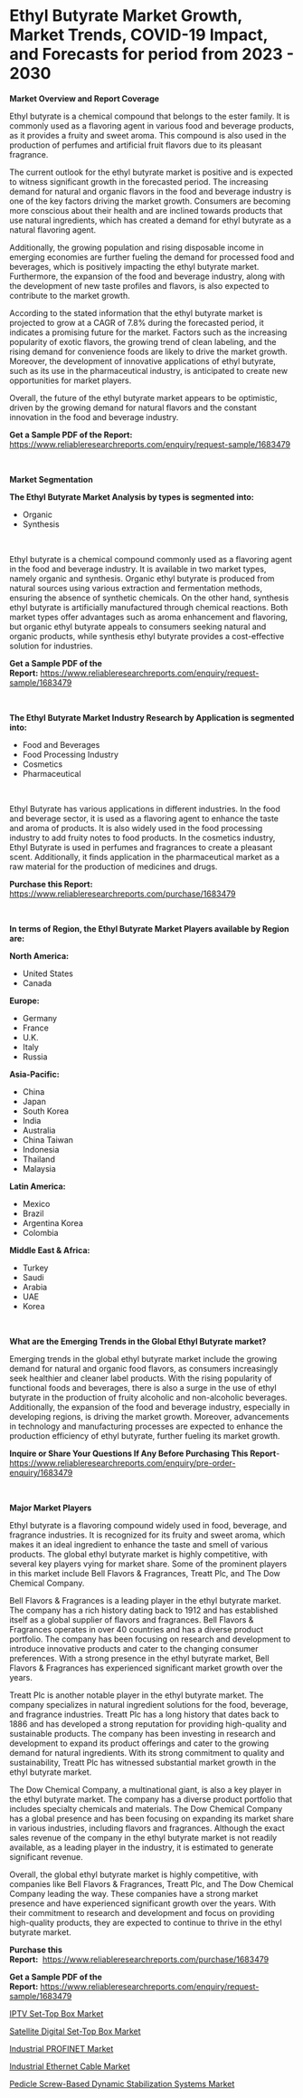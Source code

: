 <p><h1>Ethyl Butyrate Market Growth, Market Trends, COVID-19 Impact, and Forecasts for period from 2023 - 2030</h1></p><p><strong>Market Overview and Report Coverage</strong></p>
<p><p>Ethyl butyrate is a chemical compound that belongs to the ester family. It is commonly used as a flavoring agent in various food and beverage products, as it provides a fruity and sweet aroma. This compound is also used in the production of perfumes and artificial fruit flavors due to its pleasant fragrance.</p><p>The current outlook for the ethyl butyrate market is positive and is expected to witness significant growth in the forecasted period. The increasing demand for natural and organic flavors in the food and beverage industry is one of the key factors driving the market growth. Consumers are becoming more conscious about their health and are inclined towards products that use natural ingredients, which has created a demand for ethyl butyrate as a natural flavoring agent.</p><p>Additionally, the growing population and rising disposable income in emerging economies are further fueling the demand for processed food and beverages, which is positively impacting the ethyl butyrate market. Furthermore, the expansion of the food and beverage industry, along with the development of new taste profiles and flavors, is also expected to contribute to the market growth.</p><p>According to the stated information that the ethyl butyrate market is projected to grow at a CAGR of 7.8% during the forecasted period, it indicates a promising future for the market. Factors such as the increasing popularity of exotic flavors, the growing trend of clean labeling, and the rising demand for convenience foods are likely to drive the market growth. Moreover, the development of innovative applications of ethyl butyrate, such as its use in the pharmaceutical industry, is anticipated to create new opportunities for market players.</p><p>Overall, the future of the ethyl butyrate market appears to be optimistic, driven by the growing demand for natural flavors and the constant innovation in the food and beverage industry.</p></p>
<p><strong>Get a Sample PDF of the Report:</strong> <a href="https://www.reliableresearchreports.com/enquiry/request-sample/1683479">https://www.reliableresearchreports.com/enquiry/request-sample/1683479</a></p>
<p>&nbsp;</p>
<p><strong>Market Segmentation</strong></p>
<p><strong>The Ethyl Butyrate Market Analysis by types is segmented into:</strong></p>
<p><ul><li>Organic</li><li>Synthesis</li></ul></p>
<p>&nbsp;</p>
<p><p>Ethyl butyrate is a chemical compound commonly used as a flavoring agent in the food and beverage industry. It is available in two market types, namely organic and synthesis. Organic ethyl butyrate is produced from natural sources using various extraction and fermentation methods, ensuring the absence of synthetic chemicals. On the other hand, synthesis ethyl butyrate is artificially manufactured through chemical reactions. Both market types offer advantages such as aroma enhancement and flavoring, but organic ethyl butyrate appeals to consumers seeking natural and organic products, while synthesis ethyl butyrate provides a cost-effective solution for industries.</p></p>
<p><strong>Get a Sample PDF of the Report:</strong>&nbsp;<a href="https://www.reliableresearchreports.com/enquiry/request-sample/1683479">https://www.reliableresearchreports.com/enquiry/request-sample/1683479</a></p>
<p>&nbsp;</p>
<p><strong>The Ethyl Butyrate Market Industry Research by Application is segmented into:</strong></p>
<p><ul><li>Food and Beverages</li><li>Food Processing Industry</li><li>Cosmetics</li><li>Pharmaceutical</li></ul></p>
<p>&nbsp;</p>
<p><p>Ethyl Butyrate has various applications in different industries. In the food and beverage sector, it is used as a flavoring agent to enhance the taste and aroma of products. It is also widely used in the food processing industry to add fruity notes to food products. In the cosmetics industry, Ethyl Butyrate is used in perfumes and fragrances to create a pleasant scent. Additionally, it finds application in the pharmaceutical market as a raw material for the production of medicines and drugs.</p></p>
<p><strong>Purchase this Report:</strong>&nbsp; <a href="https://www.reliableresearchreports.com/purchase/1683479">https://www.reliableresearchreports.com/purchase/1683479</a></p>
<p>&nbsp;</p>
<p><strong>In terms of Region, the Ethyl Butyrate Market Players available by Region are:</strong></p>
<p>
    <p> <strong> North America: </strong>
        <ul>
            <li>United States</li>
            <li>Canada</li>
        </ul>
        </p> 
    <p> <strong> Europe: </strong>
        <ul>
            <li>Germany</li>
            <li>France</li>
            <li>U.K.</li>
            <li>Italy</li>
            <li>Russia</li>
        </ul>
        </p> 
    <p> <strong> Asia-Pacific: </strong>
        <ul>
            <li>China</li>
            <li>Japan</li>
            <li>South Korea</li>
            <li>India</li>
            <li>Australia</li>
            <li>China Taiwan</li>
            <li>Indonesia</li>
            <li>Thailand</li>
            <li>Malaysia</li>
        </ul>
        </p> 
    <p> <strong> Latin America: </strong>
        <ul>
            <li>Mexico</li>
            <li>Brazil</li>
            <li>Argentina Korea</li>
            <li>Colombia</li>
        </ul>
        </p> 
    <p> <strong> Middle East & Africa: </strong>
        <ul>
            <li>Turkey</li>
            <li>Saudi</li>
            <li>Arabia</li>
            <li>UAE</li>
            <li>Korea</li>
        </ul>
    </p>
    </p>
<p>&nbsp;</p>
<p><strong>What are the Emerging Trends in the Global Ethyl Butyrate market?</strong></p>
<p><p>Emerging trends in the global ethyl butyrate market include the growing demand for natural and organic food flavors, as consumers increasingly seek healthier and cleaner label products. With the rising popularity of functional foods and beverages, there is also a surge in the use of ethyl butyrate in the production of fruity alcoholic and non-alcoholic beverages. Additionally, the expansion of the food and beverage industry, especially in developing regions, is driving the market growth. Moreover, advancements in technology and manufacturing processes are expected to enhance the production efficiency of ethyl butyrate, further fueling its market growth.</p></p>
<p><strong>Inquire or Share Your Questions If Any Before Purchasing This Report</strong>- <a href="https://www.reliableresearchreports.com/enquiry/pre-order-enquiry/1683479">https://www.reliableresearchreports.com/enquiry/pre-order-enquiry/1683479</a></p>
<p>&nbsp;</p>
<p><strong>Major Market Players</strong></p>
<p><p>Ethyl butyrate is a flavoring compound widely used in food, beverage, and fragrance industries. It is recognized for its fruity and sweet aroma, which makes it an ideal ingredient to enhance the taste and smell of various products. The global ethyl butyrate market is highly competitive, with several key players vying for market share. Some of the prominent players in this market include Bell Flavors & Fragrances, Treatt Plc, and The Dow Chemical Company.</p><p>Bell Flavors & Fragrances is a leading player in the ethyl butyrate market. The company has a rich history dating back to 1912 and has established itself as a global supplier of flavors and fragrances. Bell Flavors & Fragrances operates in over 40 countries and has a diverse product portfolio. The company has been focusing on research and development to introduce innovative products and cater to the changing consumer preferences. With a strong presence in the ethyl butyrate market, Bell Flavors & Fragrances has experienced significant market growth over the years.</p><p>Treatt Plc is another notable player in the ethyl butyrate market. The company specializes in natural ingredient solutions for the food, beverage, and fragrance industries. Treatt Plc has a long history that dates back to 1886 and has developed a strong reputation for providing high-quality and sustainable products. The company has been investing in research and development to expand its product offerings and cater to the growing demand for natural ingredients. With its strong commitment to quality and sustainability, Treatt Plc has witnessed substantial market growth in the ethyl butyrate market.</p><p>The Dow Chemical Company, a multinational giant, is also a key player in the ethyl butyrate market. The company has a diverse product portfolio that includes specialty chemicals and materials. The Dow Chemical Company has a global presence and has been focusing on expanding its market share in various industries, including flavors and fragrances. Although the exact sales revenue of the company in the ethyl butyrate market is not readily available, as a leading player in the industry, it is estimated to generate significant revenue.</p><p>Overall, the global ethyl butyrate market is highly competitive, with companies like Bell Flavors & Fragrances, Treatt Plc, and The Dow Chemical Company leading the way. These companies have a strong market presence and have experienced significant growth over the years. With their commitment to research and development and focus on providing high-quality products, they are expected to continue to thrive in the ethyl butyrate market.</p></p>
<p><strong>Purchase this Report:</strong>&nbsp;&nbsp;<a href="https://www.reliableresearchreports.com/purchase/1683479">https://www.reliableresearchreports.com/purchase/1683479</a></p>
<p></p>
<p><strong>Get a Sample PDF of the Report:</strong>&nbsp;<a href="https://www.reliableresearchreports.com/enquiry/request-sample/1683479">https://www.reliableresearchreports.com/enquiry/request-sample/1683479</a></p>
<p><p><a href="https://medium.com/@mayankdeswal9588dm/iptv-set-top-box-market-competitive-analysis-market-trends-and-forecast-to-2030-f1b0ef0386ff">IPTV Set-Top Box Market</a></p><p><a href="https://medium.com/@santosh.reportprime/satellite-digital-set-top-box-market-the-key-to-successful-business-strategy-forecast-till-2030-fdd8a7b291cb">Satellite Digital Set-Top Box Market</a></p><p><a href="https://github.com/aasishrp01/Market-Research-Report-List-1/blob/main/industrial-profinet-market.md">Industrial PROFINET Market</a></p><p><a href="https://github.com/Paul14Anderson63/Market-Research-Report-List-1/blob/main/industrial-ethernet-cable-market.md">Industrial Ethernet Cable Market</a></p><p><a href="https://www.linkedin.com/pulse/pedicle-screw-based-dynamic-stabilization-systems-market/">Pedicle Screw-Based Dynamic Stabilization Systems Market</a></p></p>
